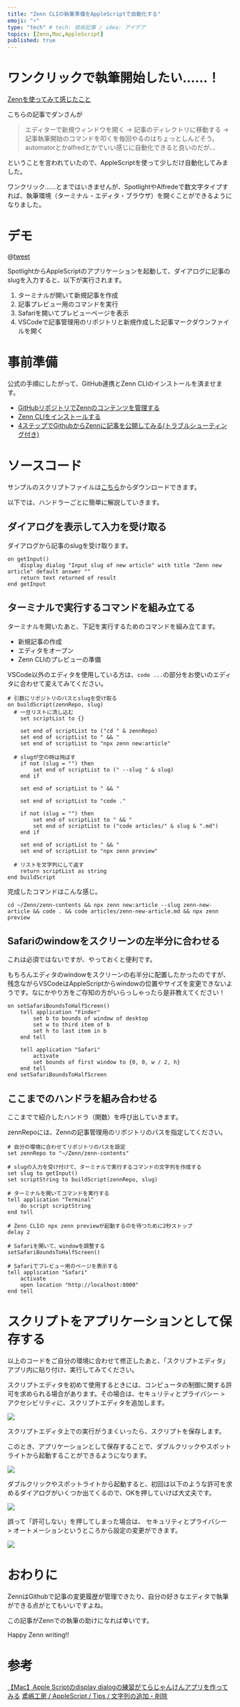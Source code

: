 ```yaml
---
title: "Zenn CLIの執筆準備をAppleScriptで自動化する"
emoji: "⚡️"
type: "tech" # tech: 技術記事 / idea: アイデア
topics: [Zenn,Mac,AppleScript]
published: true
---
```


# ワンクリックで執筆開始したい……！

[Zennを使ってみて感じたこと](https://zenn.dev/d0ne1s/articles/12c997e1858a6d3da4bc)

こちらの記事でダンさんが

>エディターで新規ウィンドウを開く → 記事のディレクトリに移動する → 記事執筆開始のコマンドを叩くを毎回やるのはちょっとしんどそう。automatorとかalfredとかでいい感じに自動化できると良いのだが、、

ということを言われていたので、AppleScriptを使って少しだけ自動化してみました。

ワンクリック……とまではいきませんが、SpotlightやAlfredeで数文字タイプすれば、執筆環境（ターミナル・エディタ・ブラウザ）を開くことができるようになりました。

# デモ

@[tweet](https://twitter.com/turara_engeneer/status/1306577317280448512)

SpotlightからAppleScriptのアプリケーションを起動して、ダイアログに記事のslugを入力すると、以下が実行されます。

[^1]: GIFには1.5MBの制限があるようで、小さいGIFしか

1. ターミナルが開いて新規記事を作成
2. 記事プレビュー用のコマンドを実行
3. Safariを開いてプレビューページを表示
4. VSCodeで記事管理用のリポジトリと新規作成した記事マークダウンファイルを開く

# 事前準備

公式の手順にしたがって、GitHub連携とZenn CLIのインストールを済ませます。

- [GitHubリポジトリでZennのコンテンツを管理する](https://zenn.dev/zenn/articles/connect-to-github)
- [Zenn CLIをインストールする](https://zenn.dev/zenn/articles/install-zenn-cli)
- [4ステップでGithubからZennに記事を公開してみる(トラブルシューティング付き)](https://zenn.dev/ohbashunsuke/articles/20200917001-deploy-with-github)


# ソースコード

サンプルのスクリプトファイルは[こちら](https://github.com/turara/zenn-contents/blob/master/samples/zenn-new-article-with-applescript/zenn-new-article-sample.scpt)からダウンロードできます。

以下では、ハンドラーごとに簡単に解説していきます。

## ダイアログを表示して入力を受け取る

ダイアログから記事のslugを受け取ります。

```applescript
on getInput()
	display dialog "Input slug of new article" with title "Zenn new article" default answer ""
	return text returned of result
end getInput
```

## ターミナルで実行するコマンドを組み立てる

ターミナルを開いたあと、下記を実行するためのコマンドを組み立てます。

- 新規記事の作成
- エディタをオープン
- Zenn CLIのプレビューの準備

VSCode以外のエディタを使用している方は、`code ...`の部分をお使いのエディタに合わせて変えてみてください。

```applescript
# 引数にリポジトリのパスとslugを受け取る
on buildScript(zennRepo, slug)
  # 一旦リストに流し込む
	set scriptList to {}

	set end of scriptList to ("cd " & zennRepo)
	set end of scriptList to " && "
	set end of scriptList to "npx zenn new:article"

  # slugが空の時は飛ばす
	if not (slug = "") then
		set end of scriptList to (" --slug " & slug)
	end if

	set end of scriptList to " && "

	set end of scriptList to "code ."

	if not (slug = "") then
		set end of scriptList to " && "
		set end of scriptList to ("code articles/" & slug & ".md")
	end if

	set end of scriptList to " && "
	set end of scriptList to "npx zenn preview"

  # リストを文字列にして返す
	return scriptList as string
end buildScript
```

完成したコマンドはこんな感じ。

```shell
cd ~/Zenn/zenn-contents && npx zenn new:article --slug zenn-new-article && code . && code articles/zenn-new-article.md && npx zenn preview
```


## Safariのwindowをスクリーンの左半分に合わせる

これは必須ではないですが、やっておくと便利です。

もちろんエディタのwindowをスクリーンの右半分に配置したかったのですが、残念ながらVSCodeはAppleScriptからwindowの位置やサイズを変更できないようです。なにかやり方をご存知の方がいらっしゃったら是非教えてください！

```applescript
on setSafariBoundsToHalfScreen()
	tell application "Finder"
		set b to bounds of window of desktop
		set w to third item of b
		set h to last item in b
	end tell

	tell application "Safari"
		activate
		set bounds of first window to {0, 0, w / 2, h}
	end tell
end setSafariBoundsToHalfScreen
```

## ここまでのハンドラを組み合わせる

ここまでで紹介したハンドラ（関数）を呼び出していきます。

zennRepoには、Zennの記事管理用のリポジトリのパスを指定してください。

```applescript
# 自分の環境に合わせてリポジトリのパスを設定
set zennRepo to "~/Zenn/zenn-contents"

# slugの入力を受け付けて、ターミナルで実行するコマンドの文字列を作成する
set slug to getInput()
set scriptString to buildScript(zennRepo, slug)

# ターミナルを開いてコマンドを実行する
tell application "Terminal"
	do script scriptString
end tell

# Zenn CLIの npx zenn previewが起動するのを待つために2秒ストップ
delay 2

# Safariを開いて、windowを調整する
setSafariBoundsToHalfScreen()

# Safariでプレビュー用のページを表示する
tell application "Safari"
	activate
	open location "http://localhost:8000"
end tell
```

# スクリプトをアプリケーションとして保存する

以上のコードをご自分の環境に合わせて修正したあと、「スクリプトエディタ」アプリ内に貼り付け、実行してみてください。

スクリプトエディタを初めて使用するときには、コンピュータの制御に関する許可を求められる場合があります。その場合は、セキュリティとプライバシー > アクセシビリティに、スクリプトエディタを追加します。

![](https://storage.googleapis.com/zenn-user-upload/fpx9ikq1mtiafk9r9eje4oqy4tld)

スクリプトエディタ上での実行がうまくいったら、スクリプトを保存します。

このとき、アプリケーションとして保存することで、ダブルクリックやスポットライトから起動することができるようになります。

![](https://storage.googleapis.com/zenn-user-upload/jb42m455k66ys3ba4wxfllz4zzl6)

ダブルクリックやスポットライトから起動すると、初回は以下のような許可を求めるダイアログがいくつか出てくるので、OKを押していけば大丈夫です。

![](https://storage.googleapis.com/zenn-user-upload/oty60rega7qvtsd8d4hwf2he3v3w)

誤って「許可しない」を押してしまった場合は、 セキュリティとプライバシー > オートメーションというところから設定の変更ができます。

![](https://storage.googleapis.com/zenn-user-upload/x6eb315fgmp7fsi2btw517e0ow45)

# おわりに

ZennはGithubで記事の変更履歴が管理できたり、自分の好きなエディタで執筆ができる点がとてもいいですよね。

この記事がZennでの執筆の助けになれば幸いです。

Happy Zenn writing!!

# 参考

[【Mac】Apple Scriptのdisplay dialogの練習がてらじゃんけんアプリを作ってみる](https://qiita.com/soh19/items/200f5881ed1fc87665dd)
[鳶嶋工房 / AppleScript / Tips / 文字列の追加・削除](http://tonbi.jp/AppleScript/Tips/String/AddDelete.html)